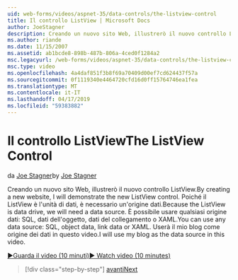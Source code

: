 ```yaml
---
uid: web-forms/videos/aspnet-35/data-controls/the-listview-control
title: Il controllo ListView | Microsoft Docs
author: JoeStagner
description: Creando un nuovo sito Web, illustrerò il nuovo controllo ListView. Poiché il ListView è l'unità di dati, è necessario un'origine dati. È possibile usare tutti i dati...
ms.author: riande
ms.date: 11/15/2007
ms.assetid: ab1bcde8-898b-487b-806a-4ced0f1284a2
msc.legacyurl: /web-forms/videos/aspnet-35/data-controls/the-listview-control
msc.type: video
ms.openlocfilehash: 4a4daf851f3b8f69a70409d00ef7cd624437f57a
ms.sourcegitcommit: 0f1119340e4464720cfd16d0ff15764746ea1fea
ms.translationtype: MT
ms.contentlocale: it-IT
ms.lasthandoff: 04/17/2019
ms.locfileid: "59383882"
---
```

# <a name="the-listview-control"></a><span data-ttu-id="f0619-105">Il controllo ListView</span><span class="sxs-lookup"><span data-stu-id="f0619-105">The ListView Control</span></span>

<span data-ttu-id="f0619-106">da [Joe Stagner](https://github.com/JoeStagner)</span><span class="sxs-lookup"><span data-stu-id="f0619-106">by [Joe Stagner](https://github.com/JoeStagner)</span></span>

<span data-ttu-id="f0619-107">Creando un nuovo sito Web, illustrerò il nuovo controllo ListView.</span><span class="sxs-lookup"><span data-stu-id="f0619-107">By creating a new website, I will demonstrate the new ListView control.</span></span> <span data-ttu-id="f0619-108">Poiché il ListView è l'unità di dati, è necessario un'origine dati.</span><span class="sxs-lookup"><span data-stu-id="f0619-108">Because the ListView is data drive, we will need a data source.</span></span> <span data-ttu-id="f0619-109">È possibile usare qualsiasi origine dati: SQL, dati dell'oggetto, dati del collegamento o XAML.</span><span class="sxs-lookup"><span data-stu-id="f0619-109">You can use any data source: SQL, object data, link data or XAML.</span></span> <span data-ttu-id="f0619-110">Userà il mio blog come origine dei dati in questo video.</span><span class="sxs-lookup"><span data-stu-id="f0619-110">I will use my blog as the data source in this video.</span></span>

[<span data-ttu-id="f0619-111">&#9654;Guarda il video (10 minuti)</span><span class="sxs-lookup"><span data-stu-id="f0619-111">&#9654; Watch video (10 minutes)</span></span>](https://channel9.msdn.com/Blogs/ASP-NET-Site-Videos/the-listview-control)

> [!div class="step-by-step"]
> [<span data-ttu-id="f0619-112">avanti</span><span class="sxs-lookup"><span data-stu-id="f0619-112">Next</span></span>](the-datapager-control.md)
